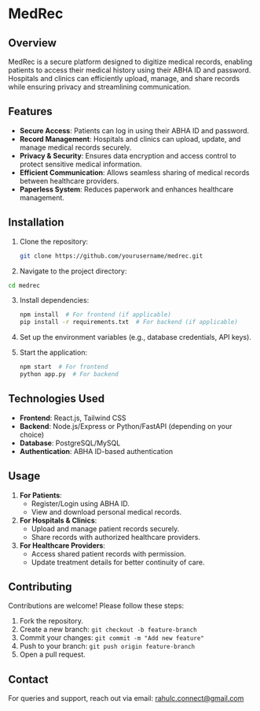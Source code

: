 # MedRec

## Overview

MedRec is a secure platform designed to digitize medical records, enabling patients to access their medical history using their ABHA ID and password. Hospitals and clinics can efficiently upload, manage, and share records while ensuring privacy and streamlining communication.

## Features

- **Secure Access**: Patients can log in using their ABHA ID and password.
- **Record Management**: Hospitals and clinics can upload, update, and manage medical records securely.
- **Privacy & Security**: Ensures data encryption and access control to protect sensitive medical information.
- **Efficient Communication**: Allows seamless sharing of medical records between healthcare providers.
- **Paperless System**: Reduces paperwork and enhances healthcare management.

## Installation

1. Clone the repository:
   ```sh
   git clone https://github.com/yourusername/medrec.git

  2. Navigate to the project directory:
   ```sh
   cd medrec
   ```
3. Install dependencies:
   ```sh
   npm install  # For frontend (if applicable)
   pip install -r requirements.txt  # For backend (if applicable)
   ```
4. Set up the environment variables (e.g., database credentials, API keys).
   
6. Start the application:
   ```sh
   npm start  # For frontend
   python app.py  # For backend
   ```

## Technologies Used

- **Frontend**: React.js, Tailwind CSS
- **Backend**: Node.js/Express or Python/FastAPI (depending on your choice)
- **Database**: PostgreSQL/MySQL
- **Authentication**: ABHA ID-based authentication


## Usage

1. **For Patients**:
   - Register/Login using ABHA ID.
   - View and download personal medical records.
2. **For Hospitals & Clinics**:
   - Upload and manage patient records securely.
   - Share records with authorized healthcare providers.
3. **For Healthcare Providers**:
   - Access shared patient records with permission.
   - Update treatment details for better continuity of care.

## Contributing

Contributions are welcome! Please follow these steps:

1. Fork the repository.
2. Create a new branch: `git checkout -b feature-branch`
3. Commit your changes: `git commit -m "Add new feature"`
4. Push to your branch: `git push origin feature-branch`
5. Open a pull request.


## Contact

For queries and support, reach out via email: [rahulc.connect@gmail.com](mailto:rahulc.connect@gmail.com)
```
